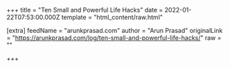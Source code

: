 
+++
title = "Ten Small and Powerful Life Hacks"
date = 2022-01-22T07:53:00.000Z
template = "html_content/raw.html"

[extra]
feedName = "arunkprasad.com"
author = "Arun Prasad"
originalLink = "https://arunkprasad.com/log/ten-small-and-powerful-life-hacks/"
raw = ""

+++

